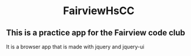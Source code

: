 <h1 style="text-align:center;">FairviewHsCC</h1>

<h2>This is a practice app for the Fairview code club</h2>
<p>It is a browser app that is made with jquery and jquery-ui</p>